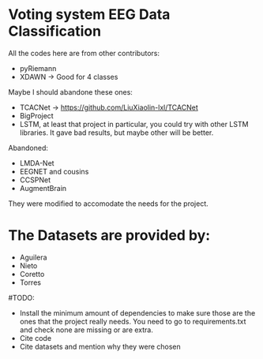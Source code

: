 # Voting system EEG Data Classification

All the codes here are from other contributors:
* pyRiemann
* XDAWN -> Good for 4 classes

Maybe I should abandone these ones:
* TCACNet -> https://github.com/LiuXiaolin-lxl/TCACNet
* BigProject 
* LSTM, at least that project in particular, you could try with other LSTM libraries. It gave bad results, but maybe other will be better.

Abandoned:
* LMDA-Net
* EEGNET and cousins
* CCSPNet
* AugmentBrain

They were modified to accomodate the needs for the project.

#  The Datasets are provided by:
* Aguilera
* Nieto
* Coretto
* Torres

#TODO:
* Install the minimum amount of dependencies to make sure those are the ones that the project really needs. You need to go to requirements.txt and check none are missing or are extra.
* Cite code
* Cite datasets and mention why they were chosen